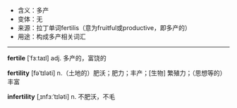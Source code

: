 - <span class="definition">含义：多产</span>
- <span class="definition">变体：无</span>
- <span class="definition">来源：拉丁单词fertilis（意为fruitful或productive，即多产的）</span>
- <span class="definition">用途：构成多产相关词汇</span>

---

<span class="vocabulary">**fertile**</span> [ˈfɜːtaɪl] adj. 多产的，富饶的

<span class="vocabulary">**fertility**</span> [fəˈtɪləti] n.（土地的）肥沃；肥力；丰产；[生物] 繁殖力；（思想等的）丰富

<span class="vocabulary">**infertility**</span> [ˌɪnfɜːˈtɪləti] n. 不肥沃，不毛

